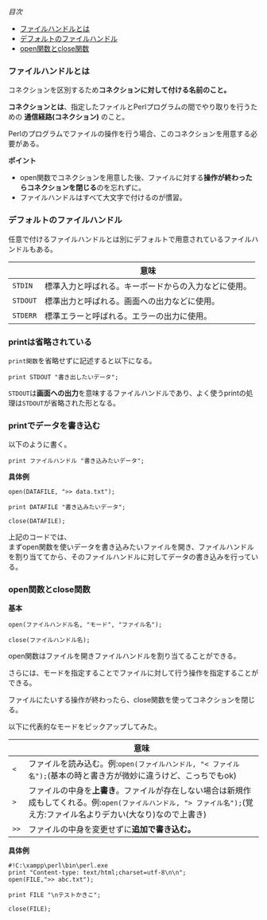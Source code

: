 *目次*
* [ファイルハンドルとは](#ファイルハンドルとは)
* [デフォルトのファイルハンドル](#デフォルトのファイルハンドル)
* [open関数とclose関数](#open関数とclose関数)
### ファイルハンドルとは

コネクションを区別するため**コネクションに対して付ける名前のこと。**

**コネクションとは**、指定したファイルとPerlプログラムの間でやり取りを行うための **通信経路(コネクション)** のこと。

Perlのプログラムでファイルの操作を行う場合、このコネクションを用意する必要がある。

**ポイント**

* open関数でコネクションを用意した後、ファイルに対する**操作が終わったらコネクションを閉じる**のを忘れずに。
* ファイルハンドルはすべて大文字で付けるのが慣習。

### デフォルトのファイルハンドル

任意で付けるファイルハンドルとは別にデフォルトで用意されているファイルハンドルもある。

||意味|
|-|-|
|`STDIN`|標準入力と呼ばれる。キーボードからの入力などに使用。|
|`STDOUT`|標準出力と呼ばれる。画面への出力などに使用。|
|`STDERR`|標準エラーと呼ばれる。エラーの出力に使用。|

### printは省略されている

`print関数`を省略せずに記述すると以下になる。

```
print STDOUT "書き出したいデータ";
```

`STDOUT`は**画面への出力**を意味するファイルハンドルであり、よく使うprintの処理は`STDOUT`が省略された形となる。

### printでデータを書き込む
以下のように書く。

```
print ファイルハンドル "書き込みたいデータ";
```

**具体例**

```
open(DATAFILE, ">> data.txt");

print DATAFILE "書き込みたいデータ";

close(DATAFILE);
```
上記のコードでは、  
まずopen関数を使いデータを書き込みたいファイルを開き、ファイルハンドルを割り当ててから、そのファイルハンドルに対してデータの書き込みを行っている。
### open関数とclose関数

**基本**

```
open(ファイルハンドル名, "モード", "ファイル名");

close(ファイルハンドル名);
```
open関数はファイルを開きファイルハンドルを割り当てることができる。 

さらには、モードを指定することでファイルに対して行う操作を指定することができる。

ファイルにたいする操作が終わったら、close関数を使ってコネクションを閉じる。

以下に代表的なモードをピックアップしてみた。

||意味|
|-|-|
|`<`|ファイルを読み込む。例:`open(ファイルハンドル, "< ファイル名");`(基本の時と書き方が微妙に違うけど、こっちでもok)|
|`>`|ファイルの中身を**上書き**。ファイルが存在しない場合は新規作成もしてくれる。例:`open(ファイルハンドル, "> ファイル名");`(覚え方:ファイル名よりデカい(大なり)なので上書き)|
|`>>`|ファイルの中身を変更せずに**追加で書き込む。**|

**具体例**

```
#!C:\xampp\perl\bin\perl.exe
print "Content-type: text/html;charset=utf-8\n\n";
open(FILE,">> abc.txt");

print FILE "\nテストかきこ";

close(FILE);
```
